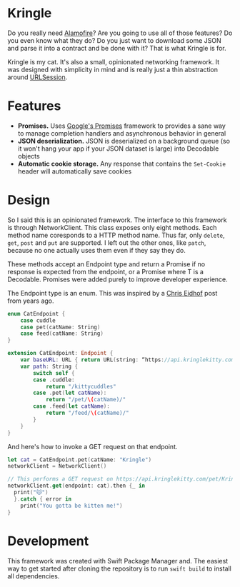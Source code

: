 # Kringle
Do you really need [Alamofire]? Are you going to use all of those features? Do
you even know what they do? Do you just want to download some JSON and parse it
into a contract and be done with it? That is what Kringle is for.

Kringle is my cat. It's also a small, opinionated networking framework. It was
designed with simplicity in mind and is really just a thin abstraction around
[URLSession].

# Features
 - **Promises.** Uses [Google's Promises][Promises] framework to provides a sane
   way to manage completion handlers and asynchronous behavior in general
 - **JSON deserialization.** JSON is deserialized on a background queue (so it 
   won't hang your app if your JSON dataset is large) into Decodable objects
 - **Automatic cookie storage.** Any response that contains the `Set-Cookie`
   header will automatically save cookies

# Design
So I said this is an opinionated framework. The interface to this
framework is through NetworkClient. This class exposes only eight methods. Each
method name coresponds to a HTTP method name. Thus far, only `delete`, `get`,
`post` and `put` are supported. I left out the other ones, like `patch`, because
no one actually uses them even if they say they do.

These methods accept an Endpoint type and return a Promise<void> if no response
is expected from the endpoint, or a Promise<T> where T is a Decodable. Promises
were added purely to improve developer experience.

The Endpoint type is an enum. This was inspired by a [Chris Eidhof][Eidhof] post
from years ago.

```swift
enum CatEndpoint {
    case cuddle
    case pet(catName: String)
    case feed(catName: String)
}

extension CatEndpoint: Endpoint {
    var baseURL: URL { return URL(string: “https://api.kringlekitty.com")! }
    var path: String {
        switch self {
        case .cuddle:
            return "/kittycuddles"
        case .pet(let catName):
            return "/pet/\(catName)/"
        case .feed(let catName):
            return "/feed/\(catName)/"
        }
    }
}

```

And here's how to invoke a GET request on that endpoint.

```swift
let cat = CatEndpoint.pet(catName: "Kringle")
networkClient = NetworkClient()

// This performs a GET request on https://api.kringlekitty.com/pet/Kringle
networkClient.get(endpoint: cat).then {_ in
  print("🐱")
  }.catch { error in
    print("You gotta be kitten me!")
}
```

# Development
This framework was created with Swift Package Manager and. The easiest 
way to get started after cloning the repository is to run `swift build` to 
install all dependencies.

[Eidhof]: http://chris.eidhof.nl/post/typesafe-url-routes-in-swift/
[Alamofire]: https://github.com/Alamofire/Alamofire
[URLSession]: https://developer.apple.com/documentation/foundation/urlsession
[Promises]: https://github.com/google/promises

